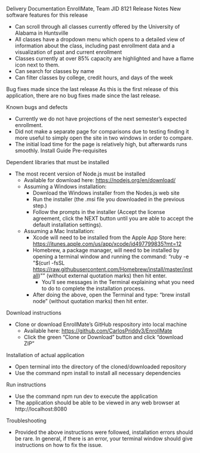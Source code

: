 ﻿Delivery Documentation
EnrollMate, Team JID 8121
Release Notes
New software features for this release
* Can scroll through all classes currently offered by the University of Alabama in Huntsville
* All classes have a dropdown menu which opens to a detailed view of information about the class, including past enrollment data and a visualization of past and current enrollment
* Classes currently at over 85% capacity are highlighted and have a flame icon next to them.
* Can search for classes by name
* Can filter classes by college, credit hours, and days of the week


Bug fixes made since the last release
As this is the first release of this application, there are no bug fixes made since the last release.


Known bugs and defects
* Currently we do not have projections of the next semester’s expected enrollment.
* Did not make a separate page for comparisons due to testing finding it more useful to simply open the site in two windows in order to compare.
* The initial load time for the page is relatively high, but afterwards runs smoothly.
Install Guide
Pre-requisites




Dependent libraries that must be installed
* The most recent version of Node.js must be installed
   * Available for download here: https://nodejs.org/en/download/ 
   * Assuming a Windows installation:
      * Download the Windows installer from the Nodes.js web site
      * Run the installer (the .msi file you downloaded in the previous step.)
      * Follow the prompts in the installer (Accept the license agreement, click the NEXT button until you are able to accept the default installation settings).
   * Assuming a Mac Installation:
      * Xcode will need to be installed from the Apple App Store here: https://itunes.apple.com/us/app/xcode/id497799835?mt=12 
      * Homebrew, a package manager, will need to be installed by opening a terminal window and running the command: “ruby -e "$(curl -fsSL https://raw.githubusercontent.com/Homebrew/install/master/install)"” (without external quotation marks) then hit enter.
         * You’ll see messages in the Terminal explaining what you need to do to complete the installation process.
      * After doing the above, open the Terminal and type: “brew install node” (without quotation marks) then hit enter.






Download instructions
* Clone or download EnrollMate’s GitHub respository into local machine
   * Available here: https://github.com/CarlosPriddy3/EnrollMate 
   * Click the green “Clone or Download” button and click “download ZIP”


Installation of actual application
* Open terminal into the directory of the cloned/downloaded repository
* Use the command  npm install  to install all necessary dependencies


Run instructions
* Use the command  npm run dev  to execute the application
* The application should be able to be viewed in any web browser at http://localhost:8080


Troubleshooting
* Provided the above instructions were followed, installation errors should be rare. In general, if there is an error, your terminal window should give instructions on how to fix the issue.